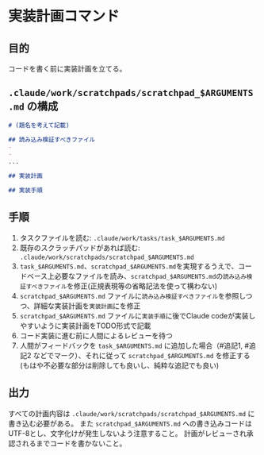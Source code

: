 # 実装計画コマンド

## 目的
コードを書く前に実装計画を立てる。

## `.claude/work/scratchpads/scratchpad_$ARGUMENTS.md` の構成
```md
# (題名を考えて記載)

## 読み込み検証すべきファイル
- 
- 
...

## 実装計画

## 実装手順
```

## 手順
1. タスクファイルを読む: `.claude/work/tasks/task_$ARGUMENTS.md`
2. 既存のスクラッチパッドがあれば読む: `.claude/work/scratchpads/scratchpad_$ARGUMENTS.md`
3. `task_$ARGUMENTS.md`、`scratchpad_$ARGUMENTS.md`を実現するうえで、コードベース上必要なファイルを読み、`scratchpad_$ARGUMENTS.md`の`読み込み検証すべきファイル`を修正(正規表現等の省略記法を使って構わない)
4. `scratchpad_$ARGUMENTS.md` ファイルに`読み込み検証すべきファイル`を参照しつつ、詳細な実装計画を`実装計画`にを修正
5. `scratchpad_$ARGUMENTS.md` ファイルに`実装手順`に後でClaude codeが実装しやすいように実装計画をTODO形式で記載
6. コード実装に進む前に人間によるレビューを待つ
7. 人間がフィードバックを `task_$ARGUMENTS.md` に追加した場合（#追記1, #追記2 などでマーク）、それに従って `scratchpad_$ARGUMENTS.md` を修正する(もはや不必要な部分は削除しても良いし、純粋な追記でも良い)

## 出力
すべての計画内容は `.claude/work/scratchpads/scratchpad_$ARGUMENTS.md` に書き込む必要がある。
また `scratchpad_$ARGUMENTS.md` への書き込みコードはUTF-8とし、文字化けが発生しないよう注意すること。
計画がレビューされ承認されるまでコードを書かないこと。